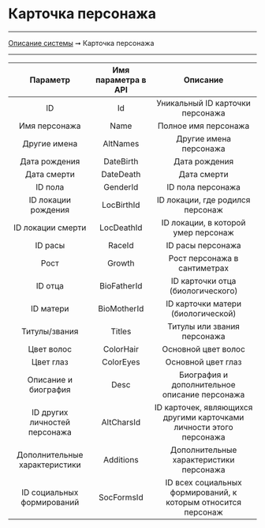 # Карточка персонажа

----
[Описание системы](../index.md) ➞ Карточка персонажа

----

| Параметр 						| Имя параметра в API	 | Описание
| :--------: 					| :-------------------:	 | :--------:
| ID							| Id					 | Уникальный ID карточки персонажа
| Имя персонажа					| Name					 | Полное имя персонажа
| Другие имена					| AltNames				 | Другие имена персонажа
| Дата рождения					| DateBirth				 | Дата рождения
| Дата смерти					| DateDeath				 | Дата смерти
| ID пола						| GenderId				 | ID пола персонажа
| ID локации рождения			| LocBirthId			 | ID локации, где родился персонаж
| ID локации смерти				| LocDeathId			 | ID локации, в которой умер персонаж
| ID расы						| RaceId				 | ID расы персонажа
| Рост							| Growth				 | Рост персонажа в сантиметрах
| ID отца						| BioFatherId			 | ID карточки отца (биологического)
| ID матери						| BioMotherId			 | ID карточки матери (биологической)
| Титулы/звания					| Titles				 | Титулы или звания персонажа
| Цвет волос					| ColorHair				 | Основной цвет волос
| Цвет глаз						| ColorEyes				 | Основной цвет глаз
| Описание и биография			| Desc					 | Биография и дополнительное описание персонажа
| ID других личностей персонажа	| AltCharsId			 | ID карточек, являющихся другими карточками личности этого персонажа
| Дополнительные характеристики	| Additions				 | Дополнительные характеристики персонажа
| ID социальных формирований	| SocFormsId			 | ID всех социальных формирований, к которым относится персонаж
